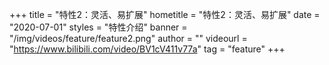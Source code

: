 +++
    title = "特性2：灵活、易扩展"
    hometitle = "特性2：灵活、易扩展"
    date = "2020-07-01"
    styles = "特性介绍"
    banner = "/img/videos/feature/feature2.png"
    author = ""
    videourl = "https://www.bilibili.com/video/BV1cV411v77a" 
    tag = "feature"
+++